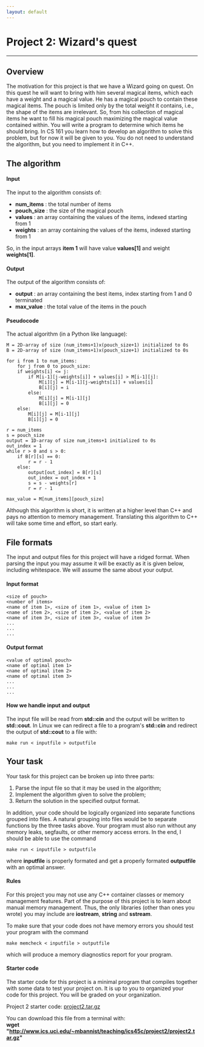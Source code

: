 ```yaml
---
layout: default
---
```

Project 2: Wizard's quest
=========================
-------------------------

Overview
--------
The motivation for this project is that we have a Wizard going on quest. On this quest he will want to bring with him several magical items, which each have a weight and a magical value. He has a magical pouch to contain these magical items. The pouch is limited only by the total weight it contains, i.e., the shape of the items are irrelevant. So, from his collection of magical items he want to fill his magical pouch maximizing the magical value contained within. You will write a program to determine which items he should bring. In CS 161 you learn how to develop an algorithm to solve this problem, but for now it will be given to you. You do not need to understand the algorithm, but you need to implement it in C++.


The algorithm
-------------

#### Input
The input to the algorithm consists of:

* __num_items__ : the total number of items
* __pouch_size__ : the size of the magical pouch
* __values__ : an array containing the values of the items, indexed starting from 1
* __weights__ : an array containing the values of the items, indexed starting from 1

So, in the input arrays __item 1__ will have value __values[1]__ and weight __weights[1]__.

#### Output
The output of the algorithm consists of:

* __output__ : an array containing the best items, index starting from 1 and 0 terminated
* __max_value__ : the total value of the items in the pouch

#### Pseudocode
The actual algorithm (in a Python like language):

    M = 2D-array of size (num_items+1)x(pouch_size+1) initialized to 0s
    B = 2D-array of size (num_items+1)x(pouch_size+1) initialized to 0s
    
    for i from 1 to num_items:
        for j from 0 to pouch_size:
        if weights[i] <= j:
            if M[i-1][j-weights[i]] + values[i] > M[i-1][j]:
                M[i][j] = M[i-1][j-weights[i]] + values[i]
                B[i][j] = i
            else:
                M[i][j] = M[i-1][j]
                B[i][j] = 0
        else:
            M[i][j] = M[i-1][j]
            B[i][j] = 0
    
    r = num_items
    s = pouch_size
    output = 1D-array of size num_items+1 initialized to 0s
    out_index = 1
    while r > 0 and s > 0:
        if B[r][s] == 0:
            r = r - 1
        else:
            output[out_index] = B[r][s]
            out_index = out_index + 1
            s = s - weights[r]
            r = r - 1

    max_value = M[num_items][pouch_size]

Although this algorithm is short, it is written at a higher level than C++ and pays no attention to memory management. Translating this algorithm to C++ will take some time and effort, so start early.


File formats
------------

The input and output files for this project will have a ridged format. When parsing the input you may assume it will be exactly as it is given below, including whitespace. We will assume the same about your output.

#### Input format

    <size of pouch>
    <number of items>
    <name of item 1>, <size of item 1>, <value of item 1>
    <name of item 2>, <size of item 2>, <value of item 2>
    <name of item 3>, <size of item 3>, <value of item 3>
    ...
    ...
    ...


#### Output format

    <value of optimal pouch>
    <name of optimal item 1>
    <name of optimal item 2>
    <name of optimal item 3>
    ...
    ...
    ...

#### How we handle input and output

The input file will be read from __std::cin__ and the output will be written to __std::cout__. In Linux we can redirect a file to a program's __std::cin__ and redirect the output of __std::cout__ to a file with:

    make run < inputfile > outputfile

Your task
---------

Your task for this project can be broken up into three parts:

1. Parse the input file so that it may be used in the algorithm;  
2. Implement the algorithm given to solve the problem;  
3. Return the solution in the specified output format.

In addition, your code should be logically organized into separate functions grouped into files. A natural grouping into files would be to separate functions by the three tasks above. Your program must also run without any memory leaks, segfaults, or other memory access errors. In the end, I should be able to use the command

    make run < inputfile > outputfile

where __inputfile__ is properly formated and get a properly formated __outputfile__ with an optimal answer.

#### Rules
For this project you may not use any C++ container classes or memory management features. Part of the purpose of this project is to learn about manual memory management. Thus, the only libraries (other than ones you wrote) you may include are __iostream__, __string__ and __sstream__.

To make sure that your code does not have memory errors you should test your program with the command

    make memcheck < inputfile > outputfile

which will produce a memory diagnostics report for your program.

#### Starter code
The starter code for this project is a minimal program that compiles together with some data to test your project on. It is up to you to organized your code for this project. You will be graded on your organization.

Project 2 starter code: [project2.tar.gz](project2.tar.gz)

You can download this file from a terminal with:  
__wget "http://www.ics.uci.edu/~mbannist/teaching/ics45c/project2/project2.tar.gz"__
    


